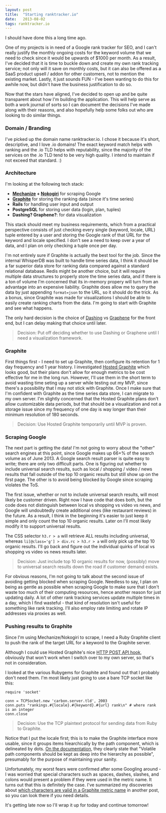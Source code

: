 ```yaml
---
layout: post
title:  "Starting ranktracker.io"
date:   2013-08-02
tags: ranktracker.io
---
```


I should have done this a long time ago.

One of my projects is in need of a Google rank tracker for SEO, and I can't really justify the monthly ongoing costs for the keyword volume that we need to check since it would be upwards of $1000 per month. As a result, I've decided that it is time to buckle down and create my own rank tracking service; not only will it save on monthly costs, but it can also be offered as a SaaS product upsell / addon for other customers, not to mention the existing market. Lastly, it just sounds FUN - I've been wanting to do this for awhile now, but didn't have the business justification to do so. 

Now that the stars have aligned, I've decided to open up and be quite transparent about how I'm building the application. This will help serve as both a work journal of sorts so I can document the decisions I've made along with their reasons, and also hopefully help some folks out who are looking to do similar things.

### Domain / Branding

I've picked up the domain name ranktracker.io. I chose it because it's short, descriptive, and I love .io domains! The exact keyword match helps with ranking and the .io TLD helps with reputability, since the majority of the services on the .io TLD tend to be very high quality. I intend to maintain if not exceed that standard. :)

### Architecture

I'm looking at the following tech stack:

* **[Mechanize](http://mechanize.rubyforge.org/) + [Nokogiri](http://nokogiri.org/)** for scraping Google
* **[Graphite](http://graphite.wikidot.com/)** for storing the ranking data (since it's time series)
* **Rails** for handling user input and output
* **PostgreSQL** for storing user data (login, plan, tuples)
* **Dashing? Graphene?**: for data visualization

This stack should meet my business requirements, which from a practical perspective consists of just checking every single {keyword, locale, URL} tuple entered by a user and storing the Google rank of that URL for the keyword and locale specified. I don't see a need to keep over a year of data, and I plan on only checking a tuple once per day.

I'm not entirely sure if Graphite is actually the best tool for the job. Since the internal WhisperDB was built to handle time series data, I think it should be a far superior data store for ranking data compared against a standard relational database. Redis might be another choice, but it will require multiple data structures to properly store the time series data, and if there is a ton of volume I'm concerned that its in-memory propery will turn from an advantage into an expensive liability. Graphite does allow me to query the data by just appending `format=json` to the URL, so it should do the trick. As a bonus, since Graphite was made for visualizations I should be able to easily create ranking charts from the data. I'm going to start with Graphite and see what happens.

The only hard decision is the choice of [Dashing](http://shopify.github.io/dashing/) vs [Graphene](http://jondot.github.io/graphene/) for the front end, but I can delay making that choice until later.

> Decision: Put off deciding whether to use Dashing or Graphene until I need a visualization framework.

### Graphite

First things first - I need to set up Graphite, then configure its retention for 1 day frequency and 1 year history. I investigated [Hosted Graphite](https://www.hostedgraphite.com/) which looks good, but their plans don't allow for enough metrics to be cost effective for me in the long run. However, I'll use them in the short term to avoid wasting time seting up a server while testing out my MVP, since there's a possibility that I may not stick with Graphite. Once I make sure that I'm confident with Graphite as the time series data store, I can migrate to my own server. I'm slightly concerned that the Hosted Graphite plans don't allow customizable data periods, but that should be a visualization and not a storage issue since my frequency of one day is way longer than their minimum resolution of 180 seconds.

> Decision: Use Hosted Graphite temporarily until MVP is proven.

### Scraping Google

The next part is getting the data! I'm not going to worry about the "other" search engines at this point, since Google makes up 66+% of the search volume as of June 2013. A Google search result parser is quite easy to write; there are only two difficult parts. One is figuring out whether to include universal search results, such as local / shopping / video / news results that fall outside of the top 10 organic results but still show up on the first page. The other is to avoid being blocked by Google since scraping violates the ToS.

The first issue, whether or not to include universal search results, will most likely be customer driven. Right now I have code that does both, but the code does not distinguish between local vs shopping vs video vs news, and Google will undoubtedly create additional ones (like restaurant reviews) in the future. As a result, I think in the beginning it's easier to just keep it simple and only count the top 10 organic results. Later on I'll most likely modify it to support universal results.

The CSS selector `h3.r > a` will retrieve ALL results including universal, whereas `li[@class='g'] > div.rc > h3.r > a` will only pick up the top 10 organic results. I'll go back and figure out the individual quirks of local vs shopping vs video vs news results later.

> Decision: Just include top 10 organic results for now, (possibly) move to universal search results down the road if customer demand exists. 

For obvious reasons, I'm not going to talk about the second issue of avoiding getting blocked when scraping Google. Needless to say, I plan on being as gentle as possible when scraping Google to make sure that I don't waste too much of their computing resources, hence another reason for just updating daily. A lot of other rank tracking services update multiple times in a day, which I find wasteful - that kind of resolution isn't useful for something like rank tracking. I'll also employ rate limiting and rotate IP addresses via proxies as well.

### Pushing results to Graphite

Since I'm using Mechanize/Nokogiri to scrape, I need a Ruby Graphite client to push the rank of the target URL for a keyword to the Graphite server.

Although I could use Hosted Graphite's nice [HTTP POST API hook](http://docs.hostedgraphite.com/#http-post), obviously that won't work when I switch over to my own server, so that's not in consideration.

I looked at the various Rubygems for Graphite and found out that I probably don't need them. I'm most likely just going to use a bare TCP socket like this:

    require 'socket'

    conn = TCPSocket.new 'carbon.server.tld', 2003
    conn.puts "rankings.#{locale}.#{keyword}.#{url} rank\n" # where rank is an integer
    conn.close

> Decision: Use the TCP plaintext protocol for sending data from Ruby to Graphite.

Notice that I put the locale first; this is to make the Graphite interface more usable, since it groups items hiearchically by the path component, which is delineated by dots. [On the documentation](http://graphite.wikidot.com/getting-your-data-into-graphite), they clearly state that "Volatile path components should be kept as deep into the hierarchy as possible", presumably for the purpose of maintaining your sanity.

Unfortunately, my worst fears were confirmed after some Googling around - I was worried that special characters such as spaces, dashes, slashes, and colons would present a problem if they were used in the metric name. It turns out that this is definitely the case. I've summarized my discoveries about [which characters are valid in a Graphite metric name](#) in another post, so you can look there if you need details.

It's getting late now so I'll wrap it up for today and continue tomorrow!
